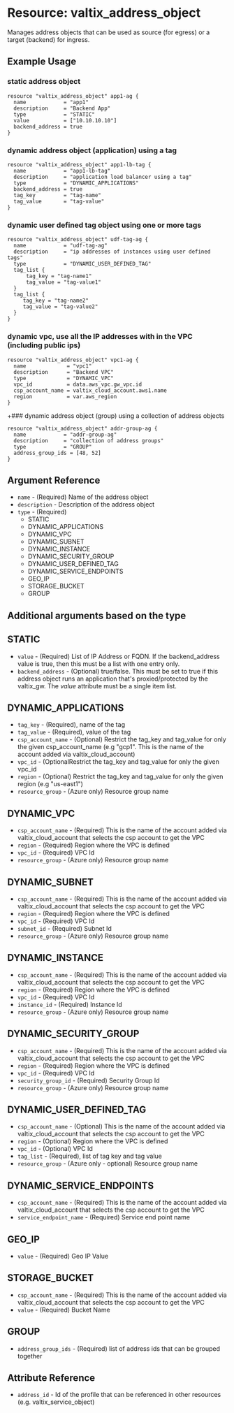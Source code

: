 # Resource: valtix_address_object
Manages address objects that can be used as source (for egress) or a target (backend) for ingress.

## Example Usage

### static address object
```hcl
resource "valtix_address_object" app1-ag {
  name            = "app1"
  description     = "Backend App"
  type            = "STATIC"
  value           = ["10.10.10.10"]
  backend_address = true
}
```

### dynamic address object (application) using a tag
```hcl
resource "valtix_address_object" app1-lb-tag {
  name            = "app1-lb-tag"
  description     = "application load balancer using a tag"
  type            = "DYNAMIC_APPLICATIONS"
  backend_address = true
  tag_key         = "tag-name"
  tag_value       = "tag-value"
}
```

### dynamic user defined tag object using one or more tags
```hcl
resource "valtix_address_object" udf-tag-ag {
  name            = "udf-tag-ag"
  description     = "ip addresses of instances using user defined tags"
  type            = "DYNAMIC_USER_DEFINED_TAG"
  tag_list {
      tag_key = "tag-name1"
      tag_value = "tag-value1"
  }
  tag_list {
     tag_key = "tag-name2"
     tag_value = "tag-value2"
  }
}
```

### dynamic vpc, use all the IP addresses with in the VPC (including public ips)
```hcl
resource "valtix_address_object" vpc1-ag {
  name             = "vpc1"
  description      = "Backend VPC"
  type             = "DYNAMIC_VPC"
  vpc_id           = data.aws_vpc.gw_vpc.id
  csp_account_name = valtix_cloud_account.aws1.name
  region           = var.aws_region
}
```


+### dynamic address object (group) using a collection of address objects
```hcl
resource "valtix_address_object" addr-group-ag {
  name            = "addr-group-ag"
  description     = "collection of address groups"
  type            = "GROUP"
  address_group_ids = [48, 52]
}
```

## Argument Reference

* `name` - (Required) Name of the address object
* `description` - Description of the address object
* `type` - (Required)
    * STATIC
    * DYNAMIC_APPLICATIONS
    * DYNAMIC_VPC
    * DYNAMIC_SUBNET
    * DYNAMIC_INSTANCE
    * DYNAMIC_SECURITY_GROUP
    * DYNAMIC_USER_DEFINED_TAG
    * DYNAMIC_SERVICE_ENDPOINTS
    * GEO_IP
    * STORAGE_BUCKET
    * GROUP

## Additional arguments based on the type

## STATIC

* `value` - (Required) List of IP Address or FQDN. If the backend_address value is true, then this must be a list with one entry only.
* `backend_address` - (Optional) true/false. This must be set to true if this address object runs an application that's proxied/protected by the valtix_gw. The *value* attribute must be a single item list.

## DYNAMIC_APPLICATIONS

* `tag_key` - (Required), name of the tag
* `tag_value` - (Required), value of the tag
* `csp_account_name` - (Optional) Restrict the tag_key and tag_value for only the given csp_account_name (e.g "gcp1". This is the name of the account added via valtix_cloud_account)
* `vpc_id` - (OptionalRestrict the tag_key and tag_value for only the given vpc_id
* `region` - (Optional) Restrict the tag_key and tag_value for only the given region (e.g "us-east1")
* `resource_group` - (Azure only) Resource group name

## DYNAMIC_VPC

* `csp_account_name` - (Required) This is the name of the account added via valtix_cloud_account that selects the csp account to get the VPC
* `region` - (Required) Region where the VPC is defined
* `vpc_id` - (Required) VPC Id
* `resource_group` - (Azure only) Resource group name

## DYNAMIC_SUBNET

* `csp_account_name` - (Required) This is the name of the account added via valtix_cloud_account that selects the csp account to get the VPC
* `region` - (Required) Region where the VPC is defined
* `vpc_id` - (Required) VPC Id
* `subnet_id` - (Required) Subnet Id
* `resource_group` - (Azure only) Resource group name

## DYNAMIC_INSTANCE

* `csp_account_name` - (Required) This is the name of the account added via valtix_cloud_account that selects the csp account to get the VPC
* `region` - (Required) Region where the VPC is defined
* `vpc_id` - (Required) VPC Id
* `instance_id` - (Required) Instance Id
* `resource_group` - (Azure only) Resource group name

## DYNAMIC_SECURITY_GROUP

* `csp_account_name` - (Required) This is the name of the account added via valtix_cloud_account that selects the csp account to get the VPC
* `region` - (Required) Region where the VPC is defined
* `vpc_id` - (Required) VPC Id
* `security_group_id` - (Required) Security Group Id
* `resource_group` - (Azure only) Resource group name

## DYNAMIC_USER_DEFINED_TAG

* `csp_account_name` - (Optional) This is the name of the account added via valtix_cloud_account that selects the csp account to get the VPC
* `region` - (Optional) Region where the VPC is defined
* `vpc_id` - (Optional) VPC Id
* `tag_list` - (Required), list of tag key and tag value
* `resource_group` - (Azure only - optional) Resource group name

## DYNAMIC_SERVICE_ENDPOINTS

* `csp_account_name` - (Required) This is the name of the account added via valtix_cloud_account that selects the csp account to get the VPC
* `service_endpoint_name` - (Required) Service end point name

## GEO_IP

* `value` - (Required) Geo IP Value

## STORAGE_BUCKET

* `csp_account_name` - (Required) This is the name of the account added via valtix_cloud_account that selects the csp account to get the VPC
* `value` - (Required) Bucket Name


## GROUP

* `address_group_ids` - (Required) list of address ids that can be grouped together


## Attribute Reference

* `address_id` - Id of the profile that can be referenced in other resources (e.g. valtix_service_object)


